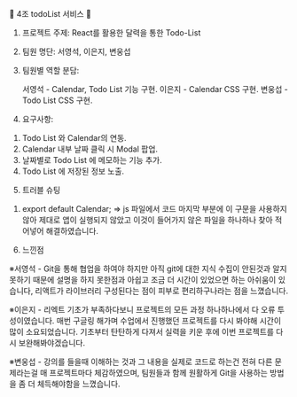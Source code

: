 🎡 4조 todoList 서비스 🎡


 1. 프로젝트 주제: React를 활용한 달력을 통한 Todo-List

2. 팀원 명단: 서영석, 이은지, 변웅섭

3. 팀원별 역할 분담:
      
      서영석 - Calendar, Todo List 기능 구현.
      이은지 - Calendar CSS 구현.
      변웅섭 - Todo List CSS 구현.

4. 요구사항:
	
  1) Todo List 와 Calendar의 연동.
  2) Calendar 내부 날짜 클릭 시 Modal 팝업.
  3) 날짜별로 Todo List 에 메모하는 기능 추가.
  4) Todo List 에 저장된 정보 노출.

5. 트러블 슈팅
	
  1) export default Calendar;
  =>	js 파일에서 코드 마지막 부분에 이 구문을 사용하지 않아 제대로 앱이 실행되지 않았고
  	이것이 들어가지 않은 파일을 하나하나 찾아 적어넣어 해결하였습니다.
	

6. 느낀점
	
  ※서영석 - Git을 통해 협업을 하여야 하지만 아직 git에 대한 지식 수집이 안된것과 알지 못하기 때문에 설명을 하지 못한점과 
  아쉽고 조금 더 시간이 있었으면 하는 아쉬움이 있습니다,
  리액트가 라이브러리 구성된다는 점이 피부로 편리하구나라는 점을 느꼈습니다.
  
  ※이은지 - 리엑트 기초가 부족하다보니 프로젝트의 모든 과정 하나하나에서 다 오류 투성이였습니다.
  매번 구글링 해가며 수업에서 진행했던 프로젝트를 다시 봐야해 시간이 많이 소요되었습니다.
  기초부터 탄탄하게 다져서 실력을 키운 후에 이번 프로젝트를 다시 보완해봐야겠습니다.
  
  ※변웅섭 - 강의를 들을때 이해하는 것과 그 내용을 실제로 코드로 하는건 전혀 다른 문제라는걸
  매 프로젝트마다 체감하였으며, 팀원들과 함께 원활하게 Git을 사용하는 방법을
  좀 더 체득해야함을 느꼈습니다.
  
  
 

